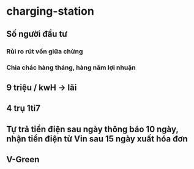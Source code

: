 # charging-station

## Số người đầu tư

### Rủi ro rút vốn giữa chừng

### Chia chác hàng tháng, hàng năm lợi nhuận

## 9 triệu / kwH -> lãi

## 4 trụ 1tỉ7

## Tự trả tiền điện sau ngày thông báo 10 ngày, nhận tiền điện từ Vin sau 15 ngày xuất hóa đơn

## V-Green